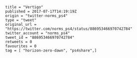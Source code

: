 ```
title = "Vertigo"
published = 2017-07-17T14:19:19Z
origin = "twitter-norms_ps4"
type = "tweet"
original_url = "https://twitter.com/norms_ps4/status/886953466970742784"
twitter_account = "norms_ps4"
tweet_id = "886953466970742784"
retweets = 0
favourites = 0
tag = [ "horizon-zero-dawn", "ps4share",]
```

<p class='image'><img src='https://mnf.m17s.net/2017/07/17/DE8XeaPXcAAKM7d.jpg' alt=''></p>


